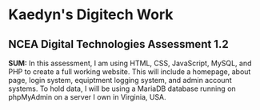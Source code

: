 # Kaedyn's Digitech Work
## NCEA Digital Technologies Assessment  1.2

**SUM:** In this assessment, I am using HTML, CSS, JavaScript, MySQL, and PHP to create a full working website. This will include a homepage, about page, login system, equiptment logging system, and admin account systems. To hold data, I will be using a MariaDB database running on phpMyAdmin on a server I own in Virginia, USA.